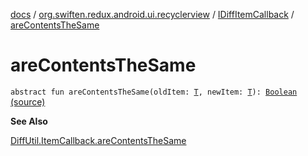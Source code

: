 [docs](../../index.md) / [org.swiften.redux.android.ui.recyclerview](../index.md) / [IDiffItemCallback](index.md) / [areContentsTheSame](./are-contents-the-same.md)

# areContentsTheSame

`abstract fun areContentsTheSame(oldItem: `[`T`](index.md#T)`, newItem: `[`T`](index.md#T)`): `[`Boolean`](https://kotlinlang.org/api/latest/jvm/stdlib/kotlin/-boolean/index.html) [(source)](https://github.com/protoman92/KotlinRedux/tree/master/android\android-recyclerview\src\main\java/org/swiften/redux/android/ui/recyclerview/DiffedAdapter.kt#L36)

**See Also**

[DiffUtil.ItemCallback.areContentsTheSame](#)

